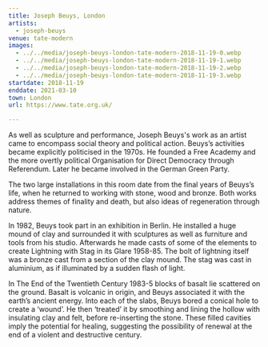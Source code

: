 ```yaml
---
title: Joseph Beuys, London
artists:
  - joseph-beuys
venue: tate-modern
images:
  - ../../media/joseph-beuys-london-tate-modern-2018-11-19-0.webp
  - ../../media/joseph-beuys-london-tate-modern-2018-11-19-1.webp
  - ../../media/joseph-beuys-london-tate-modern-2018-11-19-2.webp
  - ../../media/joseph-beuys-london-tate-modern-2018-11-19-3.webp
startdate: 2018-11-19
enddate: 2021-03-10
town: London
url: https://www.tate.org.uk/

---
```


As well as sculpture and performance, Joseph Beuys's work as an artist came to encompass social theory and political action. Beuys’s activities became explicitly politicised in the 1970s. He founded a Free Academy and the more overtly political Organisation for Direct Democracy through Referendum. Later he became involved in the German Green Party.

The two large installations in this room date from the final years of Beuys’s life, when he returned to working with stone, wood and bronze. Both works address themes of finality and death, but also ideas of regeneration through nature.

In 1982, Beuys took part in an exhibition in Berlin. He installed a huge mound of clay and surrounded it with sculptures as well as furniture and tools from his studio. Afterwards he made casts of some of the elements to create Lightning with Stag in its Glare 1958-85. The bolt of lightning itself was a bronze cast from a section of the clay mound. The stag was cast in aluminium, as if illuminated by a sudden flash of light.

In The End of the Twentieth Century 1983-5 blocks of basalt lie scattered on the ground. Basalt is volcanic in origin, and Beuys associated it with the earth’s ancient energy. Into each of the slabs, Beuys bored a conical hole to create a ‘wound’. He then ‘treated’ it by smoothing and lining the hollow with insulating clay and felt, before re-inserting the stone. These filled cavities imply the potential for healing, suggesting the possibility of renewal at the end of a violent and destructive century.